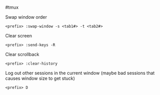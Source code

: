 #tmux

Swap window order

    <prefix> :swap-window -s <tab1#> -t <tab2#>

Clear screen

    <prefix> :send-keys -R
    
Clear scrollback

    <prefix> :clear-history

Log out other sessions in the current window (maybe bad sessions that causes window size to get stuck)

    <prefix> D

